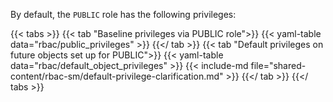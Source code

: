 By default, the `PUBLIC` role has the following privileges:

{{< tabs >}}
{{< tab "Baseline privileges via PUBLIC role">}}
{{< yaml-table data="rbac/public_privileges" >}}
{{</ tab >}}
{{< tab "Default privileges on future objects set up for PUBLIC">}}
{{< yaml-table data="rbac/default_object_privileges" >}}
{{< include-md file="shared-content/rbac-sm/default-privilege-clarification.md" >}}
{{</ tab >}}
{{</ tabs >}}
